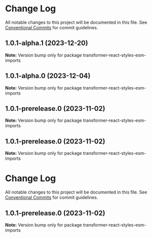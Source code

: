 # Change Log

All notable changes to this project will be documented in this file.
See [Conventional Commits](https://conventionalcommits.org) for commit guidelines.

## 1.0.1-alpha.1 (2023-12-20)

**Note:** Version bump only for package transformer-react-styles-esm-imports

## 1.0.1-alpha.0 (2023-12-04)

**Note:** Version bump only for package transformer-react-styles-esm-imports

## 1.0.1-prerelease.0 (2023-11-02)

**Note:** Version bump only for package transformer-react-styles-esm-imports

## 1.0.1-prerelease.0 (2023-11-02)

**Note:** Version bump only for package transformer-react-styles-esm-imports

# Change Log

All notable changes to this project will be documented in this file.
See [Conventional Commits](https://conventionalcommits.org) for commit guidelines.

## 1.0.1-prerelease.0 (2023-11-02)

**Note:** Version bump only for package transformer-react-styles-esm-imports

